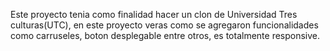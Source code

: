 Este proyecto tenia como finalidad hacer un clon de Universidad Tres culturas(UTC), en este proyecto veras como se agregaron funcionalidades como carruseles, boton desplegable entre otros, es totalmente responsive.
